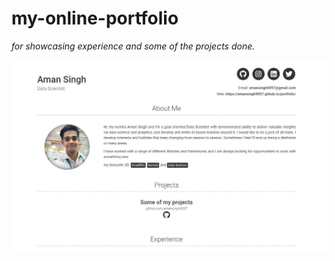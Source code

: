# my-online-portfolio
*for showcasing experience and some of the projects done.*

<img src="screenshot_portfolio.JPG">
